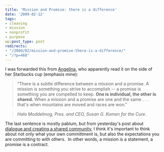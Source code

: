 ```yaml
---
title: 'Mission and Promise: there is a difference'
date: '2009-02-12'
tags:
- cleaving
- mission
- nonprofit
- purpose
wp:post_type: post
redirects:
- "/2009/02/mission-and-promise-there-is-a-difference/"
- "/?p=468"
---
```


I was forwarded this from [Angelina](http://alinapazwrites.blogspot.com/), who apparently read it on the side of her Starbucks cup (emphasis mine):

>

> "There is a subtle difference between a mission and a promise. A mission is something you strive to accomplish -- a promise is something you are compelled to keep. **One is individual, the other is shared.** When a mission and a promise are one and the same . . . that's when mountains are moved and races are won."

> _Hala Moddelmog,
Pres. and CEO,
Susan G. Komen for the Cure._

The last sentence is mostly pablum, but from yesterday's post about [dialogue and creating a shared community](http://www.island94.org/2009/02/online-fundraising-please-do-it-right/), I think it's important to think about not only what your own committment is, but also the expectations you are committing to with others.  In other words, a mission is a statement, a promise is a contract.
